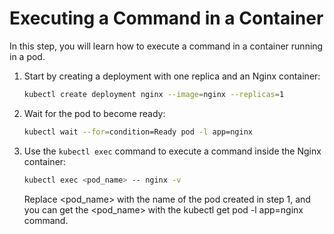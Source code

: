 # Executing a Command in a Container

In this step, you will learn how to execute a command in a container running in a pod.

1. Start by creating a deployment with one replica and an Nginx container:

   ```bash
   kubectl create deployment nginx --image=nginx --replicas=1
   ```

2. Wait for the pod to become ready:

   ```bash
   kubectl wait --for=condition=Ready pod -l app=nginx
   ```

3. Use the `kubectl exec` command to execute a command inside the Nginx container:

   ```bash
   kubectl exec <pod_name> -- nginx -v
   ```

   Replace <pod_name> with the name of the pod created in step 1, and you can get the <pod_name> with the kubectl get pod -l app=nginx command.
